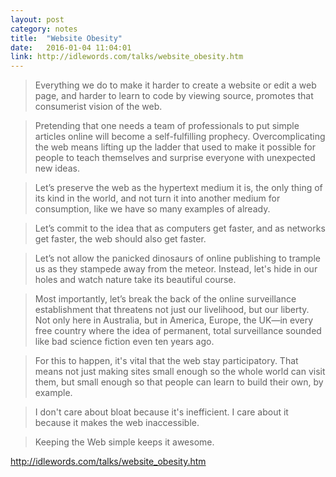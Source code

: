 ```yaml
---
layout: post
category: notes
title:  "Website Obesity"
date:   2016-01-04 11:04:01
link: http://idlewords.com/talks/website_obesity.htm
---
```



>Everything we do to make it harder to create a website or edit a web page, and harder to learn to code by viewing source, promotes that consumerist vision of the web.

> Pretending that one needs a team of professionals to put simple articles online will become a self-fulfilling prophecy. Overcomplicating the web means lifting up the ladder that used to make it possible for people to teach themselves and surprise everyone with unexpected new ideas.

<!--more--> 

>Let’s preserve the web as the hypertext medium it is, the only thing of its kind in the world, and not turn it into another medium for consumption, like we have so many examples of already.

>Let’s commit to the idea that as computers get faster, and as networks get faster, the web should also get faster.

>Let’s not allow the panicked dinosaurs of online publishing to trample us as they stampede away from the meteor. Instead, let's hide in our holes and watch nature take its beautiful course.

>Most importantly, let’s break the back of the online surveillance establishment that threatens not just our livelihood, but our liberty. Not only here in Australia, but in America, Europe, the UK—in every free country where the idea of permanent, total surveillance sounded like bad science fiction even ten years ago.

>For this to happen, it's vital that the web stay participatory. That means not just making sites small enough so the whole world can visit them, but small enough so that people can learn to build their own, by example.

>I don't care about bloat because it's inefficient. I care about it because it makes the web inaccessible.

>Keeping the Web simple keeps it awesome.


http://idlewords.com/talks/website_obesity.htm